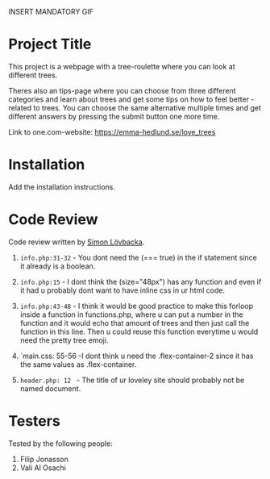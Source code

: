 INSERT MANDATORY GIF

# Project Title

This project is a webpage with a tree-roulette where you can look at different trees.

Theres also an tips-page where you can choose from three different categories and learn about trees and get some tips on how to feel better - related to trees. You can choose the same alternative multiple times and get different answers by pressing the submit button one more time.

Link to one.com-website: https://emma-hedlund.se/love_trees

# Installation

Add the installation instructions.

# Code Review

Code review written by [Simon Lövbacka](https://github.com/lovbackan).

1. `info.php:31-32` - You dont need the (=== true) in the if statement since it already is a boolean. 

2. `info.php:15` - I dont think the (size="48px") has any function and even if it had u probably dont want to have inline css in ur html code. 

3. `info.php:43-48` - I think it would be good practice to make this forloop inside a function in functions.php, where u can put a number in the function and it would echo that amount of trees and then just call the function in this line. Then u could reuse this function everytime u would need the pretty tree emoji. 

4. `main.css: 55-56 -I dont think u need the .flex-container-2 since it has the same values as .flex-container. 

5. `header.php: 12 ` - The title of ur loveley site should probably not be named document.  

# Testers

Tested by the following people:

1. Filip Jonasson
2. Vali Al Osachi

